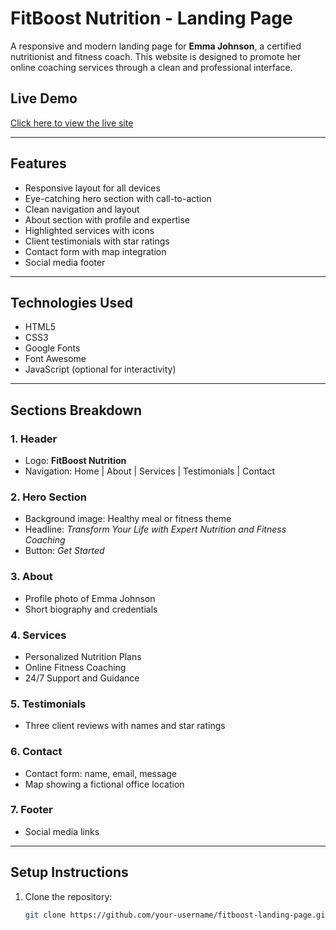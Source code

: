 # FitBoost Nutrition - Landing Page

A responsive and modern landing page for **Emma Johnson**, a certified nutritionist and fitness coach. This website is designed to promote her online coaching services through a clean and professional interface.

## Live Demo

[Click here to view the live site](https://medrayentn.github.io/FitBoost-Nutrition)  

---

## Features

- Responsive layout for all devices
- Eye-catching hero section with call-to-action
- Clean navigation and layout
- About section with profile and expertise
- Highlighted services with icons
- Client testimonials with star ratings
- Contact form with map integration
- Social media footer

---

## Technologies Used

- HTML5  
- CSS3  
- Google Fonts  
- Font Awesome  
- JavaScript (optional for interactivity)

---

## Sections Breakdown

### 1. Header
- Logo: **FitBoost Nutrition**
- Navigation: Home | About | Services | Testimonials | Contact

### 2. Hero Section
- Background image: Healthy meal or fitness theme
- Headline: *Transform Your Life with Expert Nutrition and Fitness Coaching*
- Button: *Get Started*

### 3. About
- Profile photo of Emma Johnson
- Short biography and credentials

### 4. Services
- Personalized Nutrition Plans  
- Online Fitness Coaching  
- 24/7 Support and Guidance

### 5. Testimonials
- Three client reviews with names and star ratings

### 6. Contact
- Contact form: name, email, message
- Map showing a fictional office location

### 7. Footer
- Social media links

---

## Setup Instructions

1. Clone the repository:
   ```bash
   git clone https://github.com/your-username/fitboost-landing-page.git
